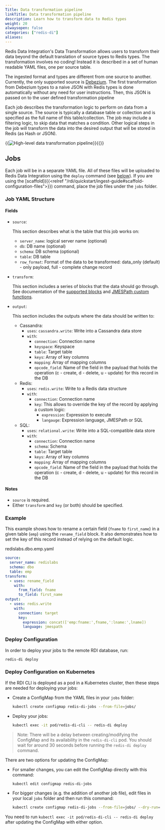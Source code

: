 ```yaml
---
Title: Data transformation pipeline
linkTitle: Data transformation pipeline
description: Learn how to transform data to Redis types
weight: 20
alwaysopen: false
categories: ["redis-di"]
aliases: 
---
```


Redis Data Integration's Data Transformation allows users to transform their data beyond the default translation of source types to Redis types. The transformation involves no coding! Instead it is described in a set of human readable YAML files, one per source table.

The ingested format and types are different from one source to another. Currently, the only supported source is [Debezium](https://debezium.io/). The first transformation from Debezium types to a naive JSON with Redis types is done automatically without any need for user instructions. Then, this JSON is passed on to the user defined transformation pipeline

Each job describes the transformation logic to perform on data from a single source. The source is typically a database table or collection and is specified as the full name of this table/collection. The job may include a filtering logic, to skip data that matches a condition. Other logical steps in the job will transform the data into the desired output that will be stored in Redis (as Hash or JSON).

{{<image filename="/images/rdi/pipeline.png" alt="High-level data transformation pipeline" >}}{{</image>}}


## Jobs

Each job will be in a separate YAML file. All of these files will be uploaded to Redis Data Integration using the `deploy` command (see [below](#deploy-configuration)). If you are using the [scaffold]({{<relref "/rdi/quickstart/ingest-guide#scaffold-configuration-files">}}) command, place the job files under the `jobs` folder.

### Job YAML Structure

#### Fields

- `source`:

  This section describes what is the table that this job works on:

  - `server_name`: logical server name (optional)
  - `db`: DB name (optional)
  - `schema`: DB schema (optional)
  - `table`: DB table
  - `row_format`: Format of the data to be transformed: data_only (default) - only payload, full - complete change record

- `transform`:

  This section includes a series of blocks that the data should go through.
  See documentation of the [supported blocks](../reference/data-transformation-block-types.md) and [JMESPath custom functions](../reference/jmespath-custom-functions.md).

- `output`:

  This section includes the outputs where the data should be written to:

  - Cassandra:
    - `uses`: `cassandra.write`: Write into a Cassandra data store
    - `with`:
      - `connection`: Connection name
      - `keyspace`: Keyspace
      - `table`: Target table
      - `keys`: Array of key columns
      - `mapping`: Array of mapping columns
      - `opcode_field`: Name of the field in the payload that holds the operation (c - create, d - delete, u - update) for this record in the DB
  - Redis:
    - `uses`: `redis.write`: Write to a Redis data structure
    - `with`:
      - `connection`: Connection name
      - `key`: This allows to override the key of the record by applying a custom logic:
        - `expression`: Expression to execute
        - `langauge`: Expression language, JMESPath or SQL
  - SQL:
    - `uses`: `relational.write`: Write into a SQL-compatible data store
    - `with`:
      - `connection`: Connection name
      - `schema`: Schema
      - `table`: Target table
      - `keys`: Array of key columns
      - `mapping`: Array of mapping columns
      - `opcode_field`: Name of the field in the payload that holds the operation (c - create, d - delete, u - update) for this record in the DB

#### Notes

- `source` is required.
- Either `transform` and `key` (or both) should be specified.

### Example

This example shows how to rename a certain field (`fname` to `first_name`) in a given table (`emp`) using the `rename_field` block. It also demonstrates how to set the key of this record instead of relying on the default logic.

redislabs.dbo.emp.yaml

```yaml
source:
  server_name: redislabs
  schema: dbo
  table: emp
transform:
  - uses: rename_field
    with:
      from_field: fname
      to_field: first_name
output:
  - uses: redis.write
    with:
      connection: target
      key:
        expression: concat(['emp:fname:',fname,':lname:',lname])
        language: jmespath
```

### Deploy Configuration

In order to deploy your jobs to the remote RDI database, run:

```bash
redis-di deploy
```

### Deploy Configuration on Kubernetes

If the RDI CLI is deployed as a pod in a Kubernetes cluster, then these steps are needed for deploying your jobs:

- Create a ConfigMap from the YAML files in your `jobs` folder:

  ```bash
  kubectl create configmap redis-di-jobs --from-file=jobs/
  ```

- Deploy your jobs:

  ```bash
  kubectl exec -it pod/redis-di-cli -- redis-di deploy
  ```

> Note: There will be a delay between creating/modifying the ConfigMap and its availability in the `redis-di-cli` pod. You should wait for around 30 seconds before running the `redis-di deploy` command.

There are two options for updating the ConfigMap:

- For smaller changes, you can edit the ConfigMap directly with this command:

  ```bash
  kubectl edit configmap redis-di-jobs
  ```

- For bigger changes (e.g. the addition of another job file), edit files in your local `jobs` folder and then run this command:

  ```bash
  kubectl create configmap redis-di-jobs --from-file=jobs/ --dry-run=client -o yaml | kubectl apply -f -
  ```

You need to run `kubectl exec -it pod/redis-di-cli -- redis-di deploy` after updating the ConfigMap with either option.
